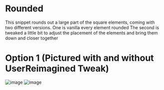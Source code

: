 # Rounded
This snippet rounds out a large part of the square elements, coming with two different versions.
One is vanilla every element rounded
The second is tweaked a little bit to adjust the placement of the elements and bring them down and closer together 

# Option 1 (Pictured with and without UserReimagined Tweak)
![image](https://github.com/dyerbetes/assets/blob/main/photos/snippets/roundednour.png)
![image](https://github.com/dyerbetes/assets/blob/main/photos/snippets/rounded.png)
